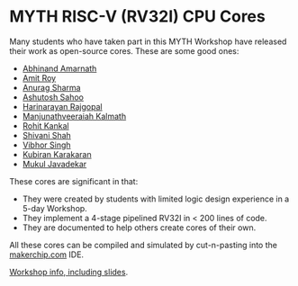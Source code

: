# MYTH RISC-V (RV32I) CPU Cores

Many students who have taken part in this MYTH Workshop have released their work as open-source cores. These are some good ones:
- [Abhinand Amarnath](https://github.com/abhierao/RISCV_CORE_4_Stage)
- [Amit Roy](https://github.com/AMITROY71/risc-v-myth-workshop-august-AMITROY71)
- [Anurag Sharma](https://github.com/designerguy13-photonics/risc-v-myth-workshop-august-designerguy13-photonics)
- [Ashutosh Sahoo](https://github.com/RISCV-MYTH-WORKSHOP/RISC-V-CPU-Core-using-TL-Verilog)
- [Harinarayan Rajgopal](https://github.com/RISCV-MYTH-WORKSHOP/risc-v-myth-workshop-august-harinarayan18)
- [Manjunathveeraiah Kalmath](https://github.com/ManjunathKalmath/risc-v-myth-workshop)
- [Rohit Kankal](https://github.com/iamrk-vlsi/risc-v-myth-workshop-august-iamrk-vlsi)
- [Shivani Shah](https://github.com/shivanishah269/risc-v-core)
- [Vibhor Singh](https://github.com/vibhor68/risc-v-myth-workshop-august-vibhor68)
- [Kubiran Karakaran](https://github.com/kuby1412/RISC-V-MYTH-Workshop)
- [Mukul Javadekar](https://github.com/RISCV-MYTH-WORKSHOP/risc-v-myth-workshop-august-mukuljava)

These cores are significant in that:
  - They were created by students with limited logic design experience in a 5-day Workshop.
  - They implement a 4-stage pipelined RV32I in < 200 lines of code.
  - They are documented to help others create cores of their own.
  
All these cores can be compiled and simulated by cut-n-pasting into the [makerchip.com](makerchip.com) IDE.

[Workshop info, including slides](https://github.com/stevehoover/RISC-V_MYTH_Workshop).
